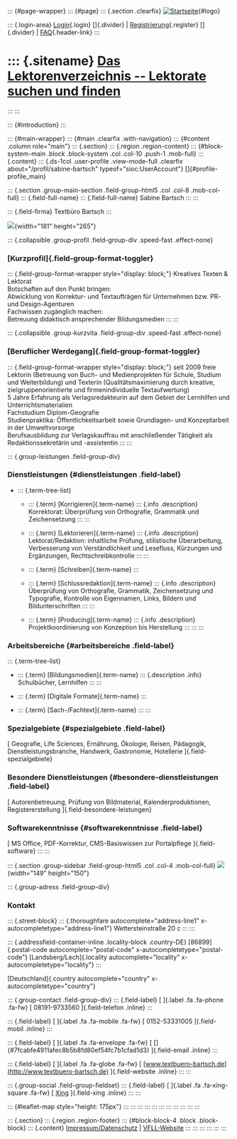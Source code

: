 ::: {#page-wrapper}
::: {#page}
::: {.section .clearfix}
[![Startseite](https://www.lektoren.de/sites/default/files/VfLL_logo.jpg)](/ "Startseite"){#logo}

::: {.login-area}
[Login](/user){.login} []{.divider} \|
[Registrierung](/user/register){.register} []{.divider} \|
[FAQ](/faq-page){.header-link}
:::

::: {.sitename}
[Das Lektorenverzeichnis -- Lektorate suchen und finden](/ "Startseite")
========================================================================
:::
:::

::: {#introduction}
:::

::: {#main-wrapper}
::: {#main .clearfix .with-navigation}
::: {#content .column role="main"}
::: {.section}
::: {.region .region-content}
::: {#block-system-main .block .block-system .col .col-10 .push-1 .mob-full}
::: {.content}
::: {.ds-1col .user-profile .view-mode-full .clearfix about="/profil/sabine-bartsch" typeof="sioc:UserAccount"}
[]{#profile-profile_main}

::: {.section .group-main-section .field-group-html5 .col .col-8 .mob-col-full}
::: {.field-full-name}
::: {.field-full-name}
Sabine Bartsch
:::
:::

::: {.field-firma}
Textbüro Bartsch
:::

![](https://www.lektoren.de/sites/default/files/styles/profile-image-full/public/users/profile_img/sbartsch.gif?itok=VbbT4C1_){width="181"
height="265"}

::: {.collapsible .group-profil .field-group-div .speed-fast .effect-none}
### [Kurzprofil]{.field-group-format-toggler}

::: {.field-group-format-wrapper style="display: block;"}
Kreatives Texten & Lektorat\
Botschaften auf den Punkt bringen:\
Abwicklung von Korrektur- und Textaufträgen für Unternehmen bzw. PR- und
Design-Agenturen\
Fachwissen zugänglich machen:\
Betreuung didaktisch ansprechender Bildungsmedien
:::
:::

::: {.collapsible .group-kurzvita .field-group-div .speed-fast .effect-none}
### [Beruflicher Werdegang]{.field-group-format-toggler}

::: {.field-group-format-wrapper style="display: block;"}
seit 2009 freie Lektorin (Betreuung von Buch- und Medienprojekten für
Schule, Studium und Weiterbildung) und Texterin (Qualitätsmaximierung
durch kreative, zielgruppenorientierte und firmenindividuelle
Textaufwertung)\
5 Jahre Erfahrung als Verlagsredakteurin auf dem Gebiet der Lernhilfen
und Unterrichtsmaterialien\
Fachstudium Diplom-Geografie\
Studienpraktika: Öffentlichkeitsarbeit sowie Grundlagen- und
Konzeptarbeit in der Umweltvorsorge\
Berufsausbildung zur Verlagskauffrau mit anschließender Tätigkeit als
Redaktionssekretärin und -assistentin
:::
:::

::: {.group-leistungen .field-group-div}
### Dienstleistungen {#dienstleistungen .field-label}

-   ::: {.term-tree-list}
    -   ::: {.term}
        [Korrigieren]{.term-name}
        ::: {.info .description}
        Korrektorat: Überprüfung von Orthografie, Grammatik und
        Zeichensetzung
        :::
        :::

    -   ::: {.term}
        [Lektorieren]{.term-name}
        ::: {.info .description}
        Lektorat/Redaktion: inhaltliche Prüfung, stilistische
        Überarbeitung, Verbesserung von Verständlichkeit und Lesefluss,
        Kürzungen und Ergänzungen, Rechtschreibkontrolle
        :::
        :::

    -   ::: {.term}
        [Schreiben]{.term-name}
        :::

    -   ::: {.term}
        [Schlussredaktion]{.term-name}
        ::: {.info .description}
        Überprüfung von Orthografie, Grammatik, Zeichensetzung und
        Typografie, Kontrolle von Eigennamen, Links, Bildern und
        Bildunterschriften
        :::
        :::

    -   ::: {.term}
        [Producing]{.term-name}
        ::: {.info .description}
        Projektkoordinierung von Konzeption bis Herstellung
        :::
        :::
    :::

### Arbeitsbereiche {#arbeitsbereiche .field-label}

::: {.term-tree-list}
-   ::: {.term}
    [Bildungsmedien]{.term-name}
    ::: {.description .info}
    Schulbücher, Lernhilfen
    :::
    :::

-   ::: {.term}
    [Digitale Formate]{.term-name}
    :::

-   ::: {.term}
    [Sach-/Fachtext]{.term-name}
    :::
:::

### Spezialgebiete {#spezialgebiete .field-label}

[ Geografie, Life Sciences, Ernährung, Ökologie, Reisen, Pädagogik,
Dienstleistungsbranche, Handwerk, Gastronomie, Hotellerie
]{.field-spezialgebiete}

### Besondere Dienstleistungen {#besondere-dienstleistungen .field-label}

[ Autorenbetreuung, Prüfung von Bildmaterial, Kalenderproduktionen,
Registererstellung ]{.field-besondere-leistungen}

### Softwarekenntnisse {#softwarekenntnisse .field-label}

[ MS Office, PDF-Korrektur, CMS-Basiswissen zur Portalpflege
]{.field-software}
:::
:::

::: {.section .group-sidebar .field-group-html5 .col .col-4 .mob-col-full}
![](https://www.lektoren.de/sites/default/files/styles/logo/public/users/profile_logo/logo_sabinebartsch_4c.png?itok=GfJKwMe3){width="149"
height="150"}

::: {.group-adress .field-group-div}
### Kontakt

::: {.street-block}
::: {.thoroughfare autocomplete="address-line1" x-autocompletetype="address-line1"}
Wettersteinstraße 20 c
:::
:::

::: {.addressfield-container-inline .locality-block .country-DE}
[86899]{.postal-code autocomplete="postal-code"
x-autocompletetype="postal-code"} [Landsberg/Lech]{.locality
autocomplete="locality" x-autocompletetype="locality"}
:::

[Deutschland]{.country autocomplete="country"
x-autocompletetype="country"}

::: {.group-contact .field-group-div}
::: {.field-label}
[ ]{.label .fa .fa-phone .fa-fw} [ 08191-9733560 ]{.field-telefon
.inline}
:::

::: {.field-label}
[ ]{.label .fa .fa-mobile .fa-fw} [ 0152-53331005 ]{.field-mobil
.inline}
:::

::: {.field-label}
[ ]{.label .fa .fa-envelope .fa-fw} [
[]{#7fcabfe4911afec8b5b8fd80ef54fc7b1cfad1d3} ]{.field-email .inline}
:::

::: {.field-label}
[ ]{.label .fa .fa-globe .fa-fw} [
[www.textbuero-bartsch.de](http://www.textbuero-bartsch.de)
]{.field-website .inline}
:::
:::

::: {.group-social .field-group-fieldset}
::: {.field-label}
[ ]{.label .fa .fa-xing-square .fa-fw} [
[Xing](https://www.xing.com/profile/Sabine_Bartsch18/cv) ]{.field-xing
.inline}
:::
:::

::: {#leaflet-map style="height: 175px"}
:::
:::
:::
:::
:::
:::
:::
:::
:::
:::
:::

::: {.section}
::: {.region .region-footer}
::: {#block-block-4 .block .block-block}
::: {.content}
[Impressum/Datenschutz](/impressum) \|
[VFLL-Website](http://www.vfll.de)
:::
:::
:::
:::
:::
:::
